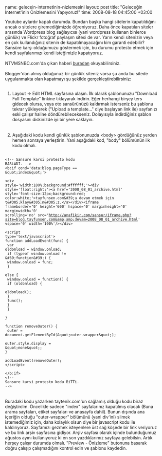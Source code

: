name: gelecein-internetinin-nizlemesini
layout: post
title: "Geleceğin İnternet'inin Önizlemesini Yapıyoruz!"
time: 2008-08-18 04:45:00 +03:00

Youtube aylardır kapalı durumda. Bundan başka hangi sitelerin kapatıldığını ancak o sitelere giremediğimizde öğreniyoruz. Daha önce kapatılan siteler arasında Wordpress blog sağlayıcısı (yani wordpress kullanan binlerce günlük) ve Flickr fotoğraf paylaşım sitesi de var. Yarın kendi sitenizin veya en çok kullandığınız sitenin de kapatılmayacağını kim garanti edebilir? Sansüre karşı olduğumuzu göstermek için, bu durumu protesto etmek için kendi sayfalarımızı kendi isteğimizle kapatıyoruz.<br /><br />NTVMSNBC.com'da çıkan haberi <a href="http://ntvmsnbc.com/news/456410.asp">buradan</a> okuyabilirsiniz.<br /><br />Blogger'dan almış olduğunuz bir günlük siteniz varsa şu anda bu sitede uygulanmakta olan kapatmayı şu şekilde gerçekleştirebilirsiniz:<br /><br /><ol><li>Layout -> Edit HTML sayfasına ulaşın. İlk olarak şablonunuzu "Download Full Template" linkine tıklayarak indirin. Eğer herhangi birşey ters gidecek olursa, veya oto sansürünüzü kaldırmak isterseniz bu şablonu tekrar yükleyerek ("Upload a template..." diye başlayan link ile) sayfanızı eski çalışır haline döndürebilecekseniz. Dolayısıyla indirdiğiniz şablon dosyasını diskinizde iyi bir yere saklayın.</li><br /><br /><li>Aşağıdaki kodu kendi günlük şablonunuzda &lt;body&gt; gördüğünüz yerden hemen sonraya yerleştirin. Yani aşağıdaki kod, "body" bölümünün ilk kodu olmalı.</li></ol><br /><code>&lt;!-- Sansure karsi protesto kodu BASLADI. --&gt;<br />&lt;b:if cond='data:blog.pageType == &amp;quot;index&amp;quot;'&gt;<br /><br />&lt;div style='width:100%;background:#ffffff;'&gt;&lt;div style='float:right;'&gt;&lt;a href='2008_08_01_archive.html' style='font-size:12px;background:red; color:white;'&gt;tayfunsen.com&amp;#39;a devam etmek için t&amp;#305;klay&amp;#305;n&amp;#305;z.&lt;/a&gt;&lt;/div&gt;&lt;iframe frameborder='0' height='600' hspace='0' marginheight='0' marginwidth='0' scrolling='no' src='http://anafikir.com/sansur/iframe.php?site=blog.tayfunsen.com&amp;amp;devam=2008_08_01_archive.html' vspace='0' width='100%'/&gt;&lt;/div&gt;<br /><br />&lt;script type='text/javascript'&gt;<br />function addLoadEvent(func) {<br />      var oldonload = window.onload;<br />      if (typeof window.onload != &amp;#39;function&amp;#39;) {<br />        window.onload = func;<br />      }<br />      else {<br />        window.onload = function() {<br />          if (oldonload) {<br />           oldonload();<br />         }<br />         func();<br />       }<br />     }<br />   }<br /><br />function removeOuter() {<br /> outer = document.getElementById(&amp;quot;outer-wrapper&amp;quot;);<br /> outer.style.display = &amp;quot;none&amp;quot;;<br />}<br /><br />addLoadEvent(removeOuter);<br />&lt;/script&gt;<br /><br />&lt;/b:if&gt;<br />&lt;!-- Sansure karsi protesto kodu BiTTi. --&gt;<br /></code><br /><br />Buradaki kodu yazarken taytenik.com'un sağlamış olduğu kodu biraz değiştirdim. Öncelikle sadece "index" sayfalarınız kapatılmış olacak (Buna arama sayfaları, etiket sayfaları ve anasayfa dahil). Bunun dışında ana içeriğin olduğu "outer-wrapper" bölümünü (yani div'ini) silmek istemediğimiz için, daha kolaylık olsun diye bir javascript kodu ile kaldırıyoruz. Sayfamızı gezmek isteyenlere üst sağ köşede bir link veriyoruz ve bu link arşiv sayfasına gidiyor. Arşiv sayfası olarak içinde bulunduğumuz ağustos ayını kullanıyoruz ki en son yazdıklarımız sayfaya gelebilsin. Artık herşey çalışır durumda olmalı. "Preview - Önizleme" butonuna basarak doğru çalışıp çalışmadığını kontrol edin ve şablonu kaydedin.
